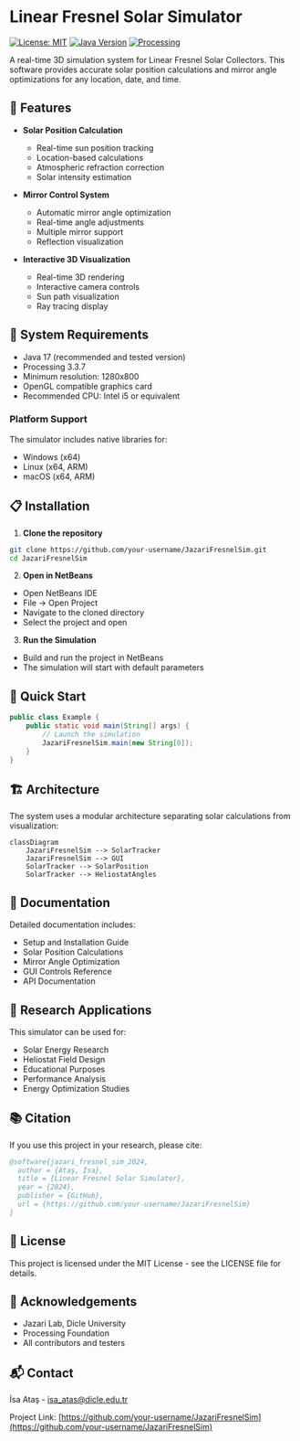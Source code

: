 # Linear Fresnel Solar Simulator

[![License: MIT](https://img.shields.io/badge/License-MIT-yellow.svg)](https://opensource.org/licenses/MIT)
[![Java Version](https://img.shields.io/badge/Java-17-orange.svg)](https://www.oracle.com/java/technologies/javase/jdk17-archive-downloads.html)
[![Processing](https://img.shields.io/badge/Processing-3.3.7-blue.svg)](https://processing.org/)

A real-time 3D simulation system for Linear Fresnel Solar Collectors. This software provides accurate solar position calculations and mirror angle optimizations for any location, date, and time.

## 🌟 Features

- **Solar Position Calculation**
  - Real-time sun position tracking
  - Location-based calculations
  - Atmospheric refraction correction
  - Solar intensity estimation

- **Mirror Control System**
  - Automatic mirror angle optimization
  - Real-time angle adjustments
  - Multiple mirror support
  - Reflection visualization

- **Interactive 3D Visualization**
  - Real-time 3D rendering
  - Interactive camera controls
  - Sun path visualization
  - Ray tracing display

## 🔧 System Requirements

- Java 17 (recommended and tested version)
- Processing 3.3.7
- Minimum resolution: 1280x800
- OpenGL compatible graphics card
- Recommended CPU: Intel i5 or equivalent

### Platform Support
The simulator includes native libraries for:
- Windows (x64)
- Linux (x64, ARM)
- macOS (x64, ARM)

## 📋 Installation

1. **Clone the repository**
```bash
git clone https://github.com/your-username/JazariFresnelSim.git
cd JazariFresnelSim
```

2. **Open in NetBeans**
- Open NetBeans IDE
- File -> Open Project
- Navigate to the cloned directory
- Select the project and open

3. **Run the Simulation**
- Build and run the project in NetBeans
- The simulation will start with default parameters

## 🚀 Quick Start

```java
public class Example {
    public static void main(String[] args) {
        // Launch the simulation
        JazariFresnelSim.main(new String[0]);
    }
}
```

## 🏗 Architecture

The system uses a modular architecture separating solar calculations from visualization:

```mermaid
classDiagram
    JazariFresnelSim --> SolarTracker
    JazariFresnelSim --> GUI
    SolarTracker --> SolarPosition
    SolarTracker --> HeliostatAngles
```

## 📖 Documentation

Detailed documentation includes:
- Setup and Installation Guide
- Solar Position Calculations
- Mirror Angle Optimization
- GUI Controls Reference
- API Documentation

## 🔬 Research Applications

This simulator can be used for:
- Solar Energy Research
- Heliostat Field Design
- Educational Purposes
- Performance Analysis
- Energy Optimization Studies

## 📚 Citation

If you use this project in your research, please cite:

```bibtex
@software{jazari_fresnel_sim_2024,
  author = {Ataş, İsa},
  title = {Linear Fresnel Solar Simulator},
  year = {2024},
  publisher = {GitHub},
  url = {https://github.com/your-username/JazariFresnelSim}
}
```

## 📄 License

This project is licensed under the MIT License - see the LICENSE file for details.

## 🙏 Acknowledgements

- Jazari Lab, Dicle University
- Processing Foundation
- All contributors and testers

## 📬 Contact

İsa Ataş - [isa_atas@dicle.edu.tr](mailto:isa_atas@dicle.edu.tr)

Project Link: [https://github.com/your-username/JazariFresnelSim](https://github.com/your-username/JazariFresnelSim)